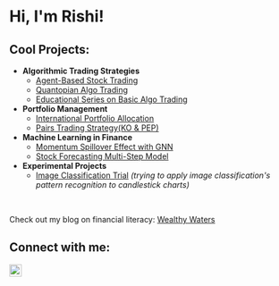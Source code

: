 <h1>Hi, I'm Rishi! 
  
 

<h2>Cool Projects:</h2>

- <b>Algorithmic Trading Strategies</b>
  - [Agent-Based Stock Trading](https://github.com/rishig77/agent_based_stock_trading)
  - [Quantopian Algo Trading](https://github.com/rishig77/quantopian_algo_trading)
  - [Educational Series on Basic Algo Trading](https://github.com/rishig77/series_algo_trading)
- <b>Portfolio Management</b>
  - [International Portfolio Allocation](https://github.com/rishig77/portfolio_allocation_case_study)
  - [Pairs Trading Strategy(KO & PEP)](https://github.com/rishig77/pairs_trading_strategy)
- <b>Machine Learning in Finance</b>
  - [Momentum Spillover Effect with GNN](https://github.com/rishig77/momentum_spillover_effect_GNN)
  - [Stock Forecasting Multi-Step Model](https://github.com/rishig77/stock_multi_step_model)
- <b>Experimental Projects</b>
  - [Image Classification Trial](https://github.com/rishig77/image_classification_trial) <i>(trying to apply image classification's pattern recognition to candlestick charts)</i>
  
<br />

Check out my blog on financial literacy: [Wealthy Waters](https://wealthywaters.substack.com)


<h2>Connect with me:</h2>


[<img align="left" alt="RishiGottimukkala | LinkedIn" width="22px" src="https://cdn.jsdelivr.net/npm/simple-icons@v3/icons/linkedin.svg" />][linkedin]


[linkedin]: https://www.linkedin.com/in/rishi-gottimukkala-107783234/

<!--
-->
